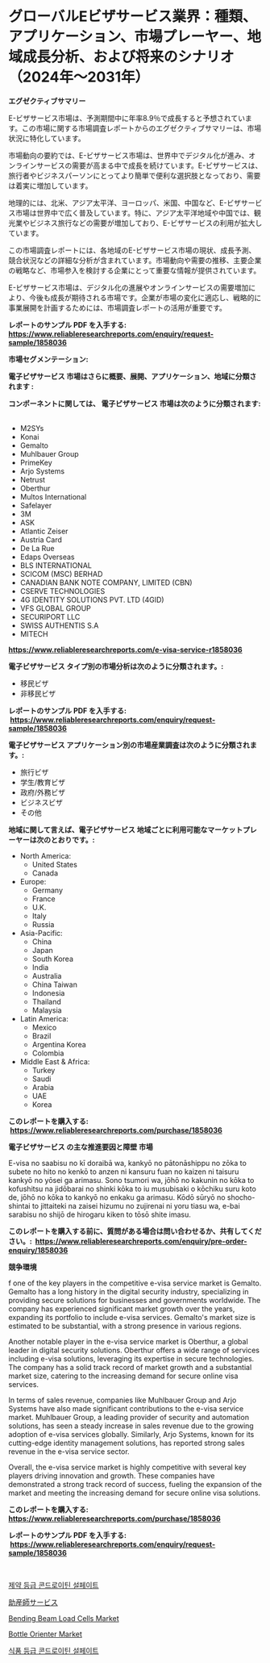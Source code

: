 <p><h1>グローバルEビザサービス業界：種類、アプリケーション、市場プレーヤー、地域成長分析、および将来のシナリオ（2024年〜2031年）</h1></p><p><strong>エグゼクティブサマリー</strong></p>
<p><p>E-ビザサービス市場は、予測期間中に年率8.9％で成長すると予想されています。この市場に関する市場調査レポートからのエグゼクティブサマリーは、市場状況に特化しています。</p><p>市場動向の要約では、E-ビザサービス市場は、世界中でデジタル化が進み、オンラインサービスの需要が高まる中で成長を続けています。E-ビザサービスは、旅行者やビジネスパーソンにとってより簡単で便利な選択肢となっており、需要は着実に増加しています。</p><p>地理的には、北米、アジア太平洋、ヨーロッパ、米国、中国など、E-ビザサービス市場は世界中で広く普及しています。特に、アジア太平洋地域や中国では、観光業やビジネス旅行などの需要が増加しており、E-ビザサービスの利用が拡大しています。</p><p>この市場調査レポートには、各地域のE-ビザサービス市場の現状、成長予測、競合状況などの詳細な分析が含まれています。市場動向や需要の推移、主要企業の戦略など、市場参入を検討する企業にとって重要な情報が提供されています。</p><p>E-ビザサービス市場は、デジタル化の進展やオンラインサービスの需要増加により、今後も成長が期待される市場です。企業が市場の変化に適応し、戦略的に事業展開を計画するためには、市場調査レポートの活用が重要です。</p></p>
<p><strong>レポートのサンプル PDF を入手する: <a href="https://www.reliableresearchreports.com/enquiry/request-sample/1858036">https://www.reliableresearchreports.com/enquiry/request-sample/1858036</a></strong></p>
<p><strong>市場セグメンテーション:</strong></p>
<p><strong> 電子ビザサービス 市場はさらに概要、展開、アプリケーション、地域に分類されます :</strong></p>
<p><strong>コンポーネントに関しては、 電子ビザサービス 市場は次のように分類されます: &nbsp;</strong></p>
<p><ul><li>M2SYs</li><li>Konai</li><li>Gemalto</li><li>Muhlbauer Group</li><li>PrimeKey</li><li>Arjo Systems</li><li>Netrust</li><li>Oberthur</li><li>Multos International</li><li>Safelayer</li><li>3M</li><li>ASK</li><li>Atlantic Zeiser</li><li>Austria Card</li><li>De La Rue</li><li>Edaps Overseas</li><li>BLS INTERNATIONAL</li><li>SCICOM (MSC) BERHAD</li><li>CANADIAN BANK NOTE COMPANY, LIMITED (CBN)</li><li>CSERVE TECHNOLOGIES</li><li>4G IDENTITY SOLUTIONS PVT. LTD (4GID)</li><li>VFS GLOBAL GROUP</li><li>SECURIPORT LLC</li><li>SWISS AUTHENTIS S.A</li><li>MITECH</li></ul></p>
<p><strong><a href="https://www.reliableresearchreports.com/e-visa-service-r1858036">https://www.reliableresearchreports.com/e-visa-service-r1858036</a></strong></p>
<p><strong> 電子ビザサービス タイプ別の市場分析は次のように分類されます。:</strong></p>
<p><ul><li>移民ビザ</li><li>非移民ビザ</li></ul></p>
<p><strong>レポートのサンプル PDF を入手する: &nbsp;<a href="https://www.reliableresearchreports.com/enquiry/request-sample/1858036">https://www.reliableresearchreports.com/enquiry/request-sample/1858036</a></strong></p>
<p><strong> 電子ビザサービス アプリケーション別の市場産業調査は次のように分類されます。:</strong></p>
<p><ul><li>旅行ビザ</li><li>学生/教育ビザ</li><li>政府/外務ビザ</li><li>ビジネスビザ</li><li>その他</li></ul></p>
<p><strong>地域に関して言えば、電子ビザサービス 地域ごとに利用可能なマーケットプレーヤーは次のとおりです。:</strong></p>
<p><ul>
    <li>
        North America:
        <ul>
            <li>United States</li>
            <li>Canada</li>
        </ul>
    </li>
    <li>
        Europe:
        <ul>
            <li>Germany</li>
            <li>France</li>
            <li>U.K.</li>
            <li>Italy</li>
            <li>Russia</li>
        </ul>
    </li>
    <li>
        Asia-Pacific:
        <ul>
            <li>China</li>
            <li>Japan</li>
            <li>South Korea</li>
            <li>India</li>
            <li>Australia</li>
            <li>China Taiwan</li>
            <li>Indonesia</li>
            <li>Thailand</li>
            <li>Malaysia</li>
        </ul>
    </li>
    <li>
        Latin America:
        <ul>
            <li>Mexico</li>
            <li>Brazil</li>
            <li>Argentina Korea</li>
            <li>Colombia</li>
        </ul>
    </li>
    <li>
        Middle East & Africa:
        <ul>
            <li>Turkey</li>
            <li>Saudi</li>
            <li>Arabia</li>
            <li>UAE</li>
            <li>Korea</li>
        </ul>
    </li>
    </ul></p>
<p><strong>このレポートを購入する: &nbsp;<a href="https://www.reliableresearchreports.com/purchase/1858036">https://www.reliableresearchreports.com/purchase/1858036</a></strong></p>
<p><strong>電子ビザサービス の主な推進要因と障壁 市場</strong></p>
<p><p>E-visa no saabisu no kī doraibā wa, kankyō no pātonāshippu no zōka to subete no hito no kenkō to anzen ni kansuru fuan no kaizen ni taisuru kankyō no yōsei ga arimasu. Sono tsumori wa, jōhō no kakunin no kōka to kofushitsu na jidōbarai no shinki kōka to iu musubisaki o kōchiku suru koto de, jōhō no kōka to kankyō no enkaku ga arimasu. Kōdō sūryō no shocho-shintai to jittaiteki na zaisei hizumu no zujirenai ni yoru tiasu wa, e-bai sarabisu no shijō de hirogaru kiken to tōsō shite imasu.</p></p>
<p><strong>このレポートを購入する前に、質問がある場合は問い合わせるか、共有してください。:&nbsp; <a href="https://www.reliableresearchreports.com/enquiry/pre-order-enquiry/1858036">https://www.reliableresearchreports.com/enquiry/pre-order-enquiry/1858036</a></strong></p>
<p><strong>競争環境</strong></p>
<p><p>f one of the key players in the competitive e-visa service market is Gemalto. Gemalto has a long history in the digital security industry, specializing in providing secure solutions for businesses and governments worldwide. The company has experienced significant market growth over the years, expanding its portfolio to include e-visa services. Gemalto's market size is estimated to be substantial, with a strong presence in various regions.</p><p>Another notable player in the e-visa service market is Oberthur, a global leader in digital security solutions. Oberthur offers a wide range of services including e-visa solutions, leveraging its expertise in secure technologies. The company has a solid track record of market growth and a substantial market size, catering to the increasing demand for secure online visa services.</p><p>In terms of sales revenue, companies like Muhlbauer Group and Arjo Systems have also made significant contributions to the e-visa service market. Muhlbauer Group, a leading provider of security and automation solutions, has seen a steady increase in sales revenue due to the growing adoption of e-visa services globally. Similarly, Arjo Systems, known for its cutting-edge identity management solutions, has reported strong sales revenue in the e-visa service sector.</p><p>Overall, the e-visa service market is highly competitive with several key players driving innovation and growth. These companies have demonstrated a strong track record of success, fueling the expansion of the market and meeting the increasing demand for secure online visa solutions.</p></p>
<p><strong>このレポートを購入する: &nbsp; <a href="https://www.reliableresearchreports.com/purchase/1858036">https://www.reliableresearchreports.com/purchase/1858036</a></strong></p>
<p><strong>レポートのサンプル PDF を入手する: &nbsp;<a href="https://www.reliableresearchreports.com/enquiry/request-sample/1858036">https://www.reliableresearchreports.com/enquiry/request-sample/1858036</a></strong><strong></strong></p>
<p>&nbsp;</p>
<p><p><a href="https://github.com/xvz497517413/Market-Research-Report-List-2/blob/main/4848411102731.md">제약 등급 콘드로이틴 설페이트</a></p><p><a href="https://github.com/roulaayoub-saad/Market-Research-Report-List-1/blob/main/3793638108043.md">助産師サービス</a></p><p><a href="https://github.com/markusgodoy/Market-Research-Report-List-3/blob/main/bending-beam-load-cells-market.md">Bending Beam Load Cells Market</a></p><p><a href="https://github.com/luckyshygirl/Market-Research-Report-List-4/blob/main/bottle-orienter-market.md">Bottle Orienter Market</a></p><p><a href="https://github.com/JosefaRice/Market-Research-Report-List-1/blob/main/8713134102730.md">식품 등급 콘드로이틴 설페이트</a></p></p>